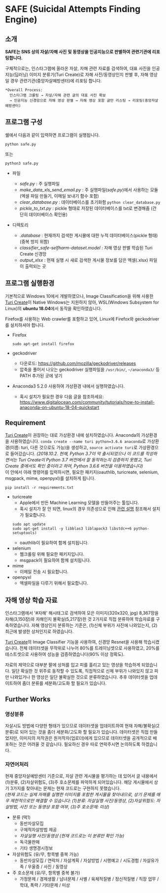 # SAFE (Suicidal Attempts Finding Engine)
## 소개
<b>SAFE는 SNS 상의 자살/자해 사진 및 동영상을 인공지능으로 판별하여 관련기관에 리포팅합니다.</b>

구체적으로는, 인스타그램에 올라온 자살, 자해 관련 자료를 검색하여, 대표 사진을 인공지능(딥러닝) 이미지 분류기(Turi Create)로 자해 사진/동영상인지 판별 후, 자해 영상일 경우 관련기관(중앙자살예방센터)에 리포팅 합니다.
```
*Overall Process:
  인스타그램 크롤링 → 자살/자해 관련 글의 대표 사진 확보
  → 인공지능 신경망으로 자해 영상 판별 → 자해 영상 포함 글만 리스팅 → 리포팅(중앙자살예방센터)
```
## 프로그램 구성 ##
쉘에서 다음과 같이 입력하면 프로그램이 실행됩니다.
```shell
python safe.py
```
또는
```shell
python3 safe.py
```
* 파일
  * *safe.py* : 주 실행파일
  * *make_data_xls_send_email.py* : 주 실행파일(*safe.py*)에서 사용하는 모듈 (엑셀 파일 만들기, 이메일 보내기 함수 포함)
  * *clear_database.py* : 데이터베이스를 초기화함 ```python clear_database.py```
  * *pickle_to_txt.py* : pickle 형태로 저장된 데이터베이스를 txt로 변경해줌 (간단히 데이터베이스 확인용)

* 디렉토리
  * *.database* : 현재까지 검색한 게시물에 대한 누적 데이터베이스(pickle 형태) (중복 방지 위함)
  * *classifier_safe-selfharm-dataset.model* : 자해 영상 판별 학습된 Turi Create 신경망
  * *output_xlsx* : 현재 실행 시 새로 검색한 게시물 정보를 담은 엑셀(.xlsx) 파일이 출력되는 곳

## 프로그램 실행환경
기본적으로 Windows 10에서 개발하였으나, Image Classification을 위해 사용한 [Turi Create](https://github.com/apple/turicreate)이 Native Windows는 지원하지 않아, WSL(Windows Subsystem for Linux)의 <b>ubuntu 18.04</b>에서 동작을 확인하였습니다.<br>

Firefox를 사용하는 Web crawler를 포함하고 있어, Linux에 Firefox와 geckodriver를 설치하셔야 합니다.
* Firefox
  ```shell
  sudo apt-get install firefox
  ```
* geckodriver
  * 다운로드: https://github.com/mozilla/geckodriver/releases
  * 압축을 풀어서 나오는 geckodriver 실행파일을 ```/usr/bin/```, ```~/anaconda3/``` 등 PATH 추가된 곳에 넣기

* Anaconda3 5.2.0 사용하여 가상환경 내에서 실행하였습니다.
  - 혹시 설치가 필요한 경우 다음 글을 참조하세요: https://www.digitalocean.com/community/tutorials/how-to-install-anaconda-on-ubuntu-18-04-quickstart

## Requirement
[Turi Create](https://github.com/apple/turicreate)이 권장하는 대로 가상환경 내에 설치하였습니다. Anaconda의 가상환경을 사용하였습니다.
```conda create --name turi python=3.6.6 anaconda```로 가상환경(이름: turi, 다른 것으로도 가능)을 생성하고, ```source activate turi```로 가상환경으로 들어갔습니다. *(2018.10.2. 현재, Python 3.7이 막 출시되었으나 이 코드를 작성하면서는 Turi Create이 Python 3.7 버전에서 잘 동작하는지 검증하지 못했고, Turi Create 중에서도 확인 중이라고 하여, Python 3.6.6 버전을 이용하였습니다)* <br>
이 안에서 아래 명령어를 입력하시면, 필요한 패키지(oauthlib, turicreate, selenium, msgpack, mime, openpyxl)를 설치하게 됩니다.
```shell
pip install -r requirements.txt
```
* turicreate
  * Apple에서 만든 Machine Learning 모델을 만들어주는 툴입니다.
  * 혹시 설치가 잘 안 되면, linux의 경우 의존성으로 인해 [관련 설명](https://github.com/apple/turicreate/blob/master/LINUX_INSTALL.md) 참조해서 설치가 필요합니다.
  ```shell
  sudo apt update
  sudo apt-get install -y libblas3 liblapack3 libstdc++6 python-setuptools)
  ```
  * oauthlib이 필요하여 함께 설치됩니다.
* selenium
  * 웹크롤링 위해 필요한 패키지입니다.
  * msgpack이 필요하여 함께 설치됩니다.
* mime
  * 이메일 전송 시 필요합니다.
* openpyxl
  * 엑셀파일을 다루기 위해서 필요합니다.


## 자해 영상 학습 자료
인스타그램에서 '#자해' 해시태그로 검색하여 모은 이미지(320x320, jpg) 8,367장을 자해(3,150장)와 자해인지 불확실(5,217장)한 것 2가지로 직접 분류하여 학습자료를 구축하였습니다. 자해 영상인지 분류하는 기준은, (1)신체 부위가 사진에 나와있는지, (2)최근에 발생한 상처인지로 하였습니다.

[Turi Create](https://github.com/apple/turicreate)의 Image Classifier 기능을 사용하여, 신경망 Resnet을 사용해 학습시켰습니다. 전체 데이터셋을 무작위로 나누어 80%를 트레이닝셋으로 사용하였고, 20%를 테스트셋으로 사용하여 성능을 검증하였습니다(90% 이상 정확도).

자료의 제약으로 대부분 팔에 상처를 입고 피를 흘리고 있는 영상을 학습하게 되었습니다. 일단 확실한 것 위주로 동작할 수 있도록, 직접적으로 신체 부위가 나와있지 않고 피만 나와있거나 한 영상은 일단 불확실한 것으로 분류하였습니다. 추후 데이터셋을 업데이트하여 좀더 분류를 세분화/고도화 할 필요가 있습니다.


## Further Works
### 영상분류
자살시도 방법에 다양한 형태가 있으므로 데이터셋을 업데이트하여 현재 자해/불확실(2분류)로 되어 있는 것을 좀더 세분화/고도화 할 필요가 있습니다. 데이터셋은 직접 만들었지만, 이미지의 저작권은 원저작자(업로더)에게 있으므로 데이터셋을 공개적으로 배포하는 것은 어려울 것 같습니다. 필요하신 경우 따로 연락주시면 논의하도록 하겠습니다.

### 자연어처리
현재 중앙자살예방센터 기준으로, 자살 관련 게시물을 평가하는 데 있어서 글 내용에서 (1)분류, (2)자살위험도, (3)주 호소문제를 파악하게 되어있습니다. 해당 게시물에서 상기 3가지를 찾아내는 문제는 현재 코드로는 구현하지 못했습니다.<br>
*(현재 코드는 실제 자해를 실행한 이미지를 포함한 게시물을 찾아내므로, 상기 문제를 매우 제한적으로만 해결할 수 있습니다: (1)분류: 자살실행 사진/동영상, (2)자살위험도: 자살방법, 사진 또는 동영상 포함 여부, (3)주 호소문제: 미상)*

* 분류 (택1)
  * 동반자살모집
  * 구체적자살방법 제공
  * *자살실행 사진/동영상 (현재 코드로는 이 분류만 확인 가능)*
  * 독극물판매
  * 기타 생명경시정보
* 자살위험도 (유/무, 항목별 중복 가능)
  * 동반자살모집 / 연락처 / 자살계획 / 자살방법 / 시행예고 / 시도경험 / 자살유가족 / 우울증 / 사진 / 동영상
* 주 호소문제 (유/무, 항목별 중복 불가)
  * 가정문제 / 경제생활 / 남녀문제 / 사별 / 육체적질병 / 정신적질병 / 직장 업무 / 학대, 폭력 / 기타문제 / 미상
